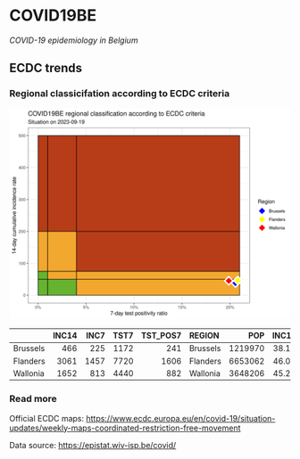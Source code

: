 
# COVID19BE

*COVID-19 epidemiology in Belgium*

## ECDC trends

### Regional classicifation according to ECDC criteria

![](COVID9BE-ecdc-trend.png)

|          | INC14 | INC7 | TST7 | TST\_POS7 | REGION   |     POP | INC14\_RT |       PR7 |          GR |
| :------- | ----: | ---: | ---: | --------: | :------- | ------: | --------: | --------: | ----------: |
| Brussels |   466 |  225 | 1172 |       241 | Brussels | 1219970 |  38.19766 | 0.2056314 | \-0.0663900 |
| Flanders |  3061 | 1457 | 7720 |      1606 | Flanders | 6653062 |  46.00889 | 0.2080311 | \-0.0916459 |
| Wallonia |  1652 |  813 | 4440 |       882 | Wallonia | 3648206 |  45.28253 | 0.1986486 | \-0.0309893 |

### Read more

Official ECDC maps:
<https://www.ecdc.europa.eu/en/covid-19/situation-updates/weekly-maps-coordinated-restriction-free-movement>

Data source: <https://epistat.wiv-isp.be/covid/>
